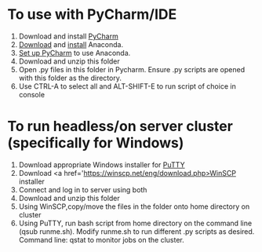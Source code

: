 # To use with PyCharm/IDE

1) Download and install <a href='https://www.jetbrains.com/pycharm/download/#section=windows'>PyCharm</a>
2) <a href='https://www.continuum.io/downloads'>Download</a> and <a href='https://docs.continuum.io/anaconda/install'>install</a> Anaconda. 
3) <a href='https://docs.continuum.io/anaconda/ide_integration#pycharm'>Set up PyCharm</a> to use Anaconda.
4) Download and unzip this folder
5) Open .py files in this folder in Pycharm. Ensure .py scripts are opened with this folder as the directory.
6) Use CTRL-A to select all and ALT-SHIFT-E to run script of choice in console

# To run headless/on server cluster (specifically for Windows)

1) Download appropriate Windows installer for <a href ='http://www.chiark.greenend.org.uk/~sgtatham/putty/latest.html'>PuTTY</a> 
2) Download <a href='https://winscp.net/eng/download.php>WinSCP</a> installer
3) Connect and log in to server using both
4) Download and unzip this folder
5) Using WinSCP,copy/move the files in the folder onto home directory on cluster
6) Using PuTTY, run bash script from home directory on the command line (qsub runme.sh). Modify runme.sh to run different .py scripts as desired. Command line: qstat to monitor jobs on the cluster.
